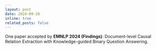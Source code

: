 ```yaml
---
layout: post
date: 2024-09-20
inline: true
related_posts: false
---
```


One paper accepted by **EMNLP 2024 (Findings)**: Document-level Causal Relation Extraction with Knowledge-guided Binary Question Answering.
